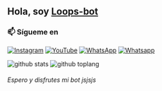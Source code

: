 ## Hola, soy [Loops-bot](https://www.instagram.com/fg98._)


### 📫 Sígueme en
<a href="https://www.instagram.com/loopsbot_r98._" target="_blank"><img src="https://img.shields.io/badge/Instagram-%23E4405F.svg?&style=flat-square&logo=instagram&logoColor=white" alt="Instagram"></a>
<a href="https://m.youtube.com/channel/UCnY46Qqya_HMcsUuoP8O0Yg" target="_blank"><img src="https://img.shields.io/badge/YouTube-%231877F2.svg?&style=flat-square&logo=YouTube&logoColor=white" alt="YouTube"></a>
<a href="https://wa.me/50494939792" target="_blank"><img src="https://img.shields.io/badge/Whatsapp-%808080.svg?&style=flat-square&logo=Whatsapp&logoColor=white" alt="WhatsApp"></a>
<a href="https://chat.whatsapp.com/FBt84FrXGG51wQul7vT8Gc" target="_blank"><img src="https://img.shields.io/badge/Grupo-%808080.svg?&style=flat-square&logo=whatsapp&logoColor=white" alt="Whatsapp"></a>

![github stats](https://github-readme-stats.vercel.app/api?username=Loops-bot&show_icons=true&theme=chartreuse-dark)
![github toplang](https://github-readme-stats.vercel.app/api/top-langs/?username=Loops-bot&layout=compact&theme=chartreuse-dark)
###### Espero y disfrutes mi bot jsjsjs
